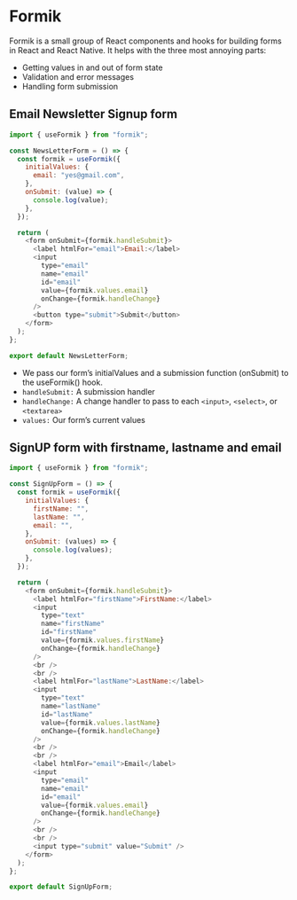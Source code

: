# Formik

Formik is a small group of React components and hooks for building forms in React and React Native. It helps with the three most annoying parts:

- Getting values in and out of form state
- Validation and error messages
- Handling form submission

## Email Newsletter Signup form

```js
import { useFormik } from "formik";

const NewsLetterForm = () => {
  const formik = useFormik({
    initialValues: {
      email: "yes@gmail.com",
    },
    onSubmit: (value) => {
      console.log(value);
    },
  });

  return (
    <form onSubmit={formik.handleSubmit}>
      <label htmlFor="email">Email:</label>
      <input
        type="email"
        name="email"
        id="email"
        value={formik.values.email}
        onChange={formik.handleChange}
      />
      <button type="submit">Submit</button>
    </form>
  );
};

export default NewsLetterForm;
```

- We pass our form’s initialValues and a submission function (onSubmit) to the useFormik() hook.
- `handleSubmit:` A submission handler
- `handleChange:` A change handler to pass to each `<input>`, `<select>`, or `<textarea>`
- `values:` Our form’s current values

## SignUP form with firstname, lastname and email

```js
import { useFormik } from "formik";

const SignUpForm = () => {
  const formik = useFormik({
    initialValues: {
      firstName: "",
      lastName: "",
      email: "",
    },
    onSubmit: (values) => {
      console.log(values);
    },
  });

  return (
    <form onSubmit={formik.handleSubmit}>
      <label htmlFor="firstName">FirstName:</label>
      <input
        type="text"
        name="firstName"
        id="firstName"
        value={formik.values.firstName}
        onChange={formik.handleChange}
      />
      <br />
      <br />
      <label htmlFor="lastName">LastName:</label>
      <input
        type="text"
        name="lastName"
        id="lastName"
        value={formik.values.lastName}
        onChange={formik.handleChange}
      />
      <br />
      <br />
      <label htmlFor="email">Email</label>
      <input
        type="email"
        name="email"
        id="email"
        value={formik.values.email}
        onChange={formik.handleChange}
      />
      <br />
      <br />
      <input type="submit" value="Submit" />
    </form>
  );
};

export default SignUpForm;
```
